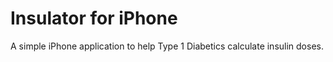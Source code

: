 # Insulator for iPhone
A simple iPhone application to help Type 1 Diabetics calculate insulin doses.
